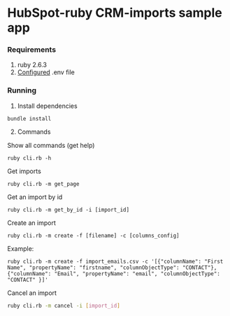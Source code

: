 # HubSpot-ruby CRM-imports sample app

### Requirements

1. ruby 2.6.3
2. [Configured](https://github.com/HubSpot/sample-apps-manage-crm-imports/blob/main/README.md#how-to-run-locally) .env file

### Running

1. Install dependencies

```
bundle install
```

2. Commands

Show all commands (get help)

```
ruby cli.rb -h
```

Get imports

```
ruby cli.rb -m get_page
```

Get an import by id

```
ruby cli.rb -m get_by_id -i [import_id]
```

Create an import

```
ruby cli.rb -m create -f [filename] -c [columns_config]
```

Example:

```
ruby cli.rb -m create -f import_emails.csv -c '[{"columnName": "First Name", "propertyName": "firstname", "columnObjectType": "CONTACT"}, {"columnName": "Email", "propertyName": "email", "columnObjectType": "CONTACT" }]'
```

Cancel an import

```bash
ruby cli.rb -m cancel -i [import_id]
```
